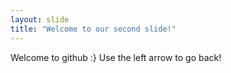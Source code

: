 ```yaml
---
layout: slide
title: "Welcome to our second slide!"
---
```

Welcome to github :}
Use the left arrow to go back!
